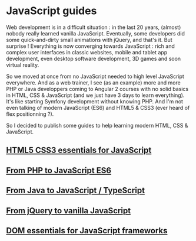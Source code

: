 # JavaScript guides

Web development is in a difficult situation : in the last 20 years, (almost) nobody really learned vanilla JavaScript. Eventually, some developers did some quick-and-dirty small animations with jQuery, and that's it. But surprise ! Everything is now converging towards JavaScript : rich and complex user interfaces in classic websites, mobile and tablet app development, even desktop software development, 3D games and soon virtual reality.

So we moved at once from no JavaScript needed to high level JavaScript everywhere. And as a web trainer, I see (as an example) more and more PHP or Java developpers coming to Angular 2 courses with no solid basics in HTML, CSS & JavaScript (and we just have 3 days to learn everything). It's like starting Symfony development without knowing PHP. And I'm not even talking of modern JavaScript (ES6) and HTML5 & CSS3 (ever heard of flex positionning ?).

So I decided to publish some guides to help learning modern HTML, CSS & JavaScript.

## [HTML5 CSS3 essentials for JavaScript](https://cyrilletuzi.github.io/javascript-guides/html-css-essentials.html)

## [From PHP to JavaScript ES6](https://cyrilletuzi.github.io/javascript-guides/php-to-javascript.html)

## [From Java to JavaScript / TypeScript](https://cyrilletuzi.github.io/javascript-guides/java-to-typescript.html)

## [From jQuery to vanilla JavaScript](https://cyrilletuzi.github.io/javascript-guides/jquery-to-javascript.html)

## [DOM essentials for JavaScript frameworks](https://cyrilletuzi.github.io/javascript-guides/dom-essentials.html)
